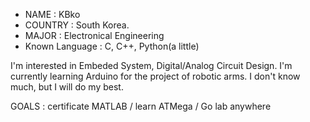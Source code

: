 - NAME           : KBko
- COUNTRY        : South Korea.
- MAJOR          : Electronical Engineering
- Known Language : C, C++, Python(a little)

I'm interested in Embeded System, Digital/Analog Circuit Design.
I'm currently learning Arduino for the project of robotic arms.
I don't know much, but I will do my best.

GOALS : certificate MATLAB / learn ATMega / Go lab anywhere

<!---
KBko123/KBko123 is a ✨ special ✨ repository because its `README.md` (this file) appears on your GitHub profile.
You can click the Preview link to take a look at your changes.
--->

